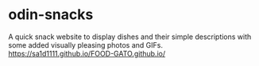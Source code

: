 # odin-snacks
A quick snack website to display dishes and their simple descriptions with some added visually pleasing photos and GIFs.
https://sa1d1111.github.io/FOOD-GATO.github.io/
